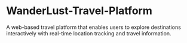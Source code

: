 # WanderLust-Travel-Platform
A web-based travel platform that enables users to explore destinations interactively with real-time location tracking and travel information.
